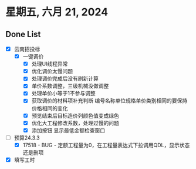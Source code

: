 # 星期五, 六月 21, 2024

## Done List

- [x] 云南招投标
  - [x] 一键调价
    - [x] 处理UI线程异常
    - [x] 优化调价太慢问题
    - [x] 处理调价完成后没有刷新计算
    - [x] 单价系数调整，三级机械没做调整
    - [x] 处理单价小等于1不参与调整
    - [x] 获取调价的材料项补充判断 编号名称单位规格单价类别相同的要保持价格相同的变化
    - [x] 预览结束后目标造价列颜色值变成绿色
    - [x] 优化大工程修改系数，处理过慢的问题
    - [x] 添加按钮 显示最低金额检查窗口
- [ ] 预算24.3.3
  - [x] 17518 - BUG - 定额工程量为0，在工程量表达式下拉调用QDL，显示状态还是删项
- [x] 填写工时
